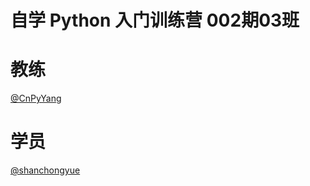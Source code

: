# 自学 Python 入门训练营 002期03班

# 教练

[@CnPyYang](https://github.com/CnPyYang)

# 学员

[@shanchongyue](https://github.com/shanchongyue)
